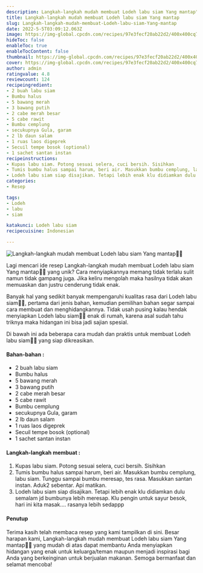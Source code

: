 ```yaml
---
description: Langkah-langkah mudah membuat Lodeh labu siam Yang mantap"
title: Langkah-langkah mudah membuat Lodeh labu siam Yang mantap
slug: Langkah-langkah-mudah-membuat-Lodeh-labu-siam-Yang-mantap
date: 2022-5-5T03:09:12.063Z
image: https://img-global.cpcdn.com/recipes/97e3fecf20ab22d2/400x400cq70/photo.jpg
hideToc: false
enableToc: true
enableTocContent: false
thumbnail: https://img-global.cpcdn.com/recipes/97e3fecf20ab22d2/400x400cq70/photo.jpg
cover: https://img-global.cpcdn.com/recipes/97e3fecf20ab22d2/400x400cq70/photo.jpg
author: admin
ratingvalue: 4.8
reviewcount: 124
recipeingredient:
- 2 buah labu siam
- Bumbu halus
- 5 bawang merah
- 3 bawang putih
- 2 cabe merah besar
- 5 cabe rawit
- Bumbu cemplung
- secukupnya Gula, garam
- 2 lb daun salam
- 1 ruas laos digeprek
- Secuil tempe bosok (optional)
- 1 sachet santan instan
recipeinstructions:
- Kupas labu siam. Potong sesuai selera, cuci bersih. Sisihkan
- Tumis bumbu halus sampai harum, beri air. Masukkan bumbu cemplung, labu siam. Tunggu sampai bumbu meresap, tes rasa. Masukkan santan instan. Aduk2 sebentar. Api matikan.
- Lodeh labu siam siap disajikan. Tetapi lebih enak klu didiamkan dulu semalam jd bumbunya lebih meresap. Klu pengin untuk sayur besok, hari ini kita masak.... rasanya lebih sedappp
categories:
- Resep

tags:
- Lodeh
- labu
- siam

katakunci: Lodeh labu siam
recipecuisine: Indonesian

---
```


![Langkah-langkah mudah membuat Lodeh labu siam Yang mantap👩‍🍳](https://img-global.cpcdn.com/recipes/97e3fecf20ab22d2/400x400cq70/photo.jpg)

Lagi mencari ide resep Langkah-langkah mudah membuat Lodeh labu siam Yang mantap👩‍🍳 yang unik? Cara menyiapkannya memang tidak terlalu sulit namun tidak gampang juga. Jika keliru mengolah maka hasilnya tidak akan memuaskan dan justru cenderung tidak enak.

Banyak hal yang sedikit banyak mempengaruhi kualitas rasa dari Lodeh labu siam👩‍🍳, pertama dari jenis bahan, kemudian pemilihan bahan segar sampai cara membuat dan menghidangkannya. Tidak usah pusing kalau hendak menyiapkan Lodeh labu siam👩‍🍳 enak di rumah, karena asal sudah tahu triknya maka hidangan ini bisa jadi sajian spesial.

Di bawah ini ada beberapa cara mudah dan praktis untuk membuat Lodeh labu siam👩‍🍳 yang siap dikreasikan.

<!--inarticleads1-->

#### Bahan-bahan :

- 2 buah labu siam
- Bumbu halus
- 5 bawang merah
- 3 bawang putih
- 2 cabe merah besar
- 5 cabe rawit
- Bumbu cemplung
- secukupnya Gula, garam
- 2 lb daun salam
- 1 ruas laos digeprek
- Secuil tempe bosok (optional)
- 1 sachet santan instan

<!--inarticleads2-->

#### Langkah-langkah membuat :

1. Kupas labu siam. Potong sesuai selera, cuci bersih. Sisihkan
1. Tumis bumbu halus sampai harum, beri air. Masukkan bumbu cemplung, labu siam. Tunggu sampai bumbu meresap, tes rasa. Masukkan santan instan. Aduk2 sebentar. Api matikan.
1. Lodeh labu siam siap disajikan. Tetapi lebih enak klu didiamkan dulu semalam jd bumbunya lebih meresap. Klu pengin untuk sayur besok, hari ini kita masak.... rasanya lebih sedappp

#### Penutup

Terima kasih telah membaca resep yang kami tampilkan di sini. Besar harapan kami, Langkah-langkah mudah membuat Lodeh labu siam Yang mantap👩‍🍳 yang mudah di atas dapat membantu Anda menyiapkan hidangan yang enak untuk keluarga/teman maupun menjadi inspirasi bagi Anda yang berkeinginan untuk berjualan makanan. Semoga bermanfaat dan selamat mencoba!